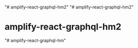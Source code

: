"# amplify-react-graphql-hm2" 
"# amplify-react-graphql-hm2" 
# amplify-react-graphql-hm2
"# amplify-react-graphql-hm" 
